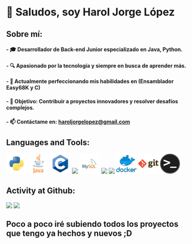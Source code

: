 # 👋 Saludos, soy Harol Jorge López

## Sobre mí:

#### - 🎓 Desarrollador de Back-end Junior especializado en Java, Python.
#### - 🔍 Apasionado por la tecnología y siempre en busca de aprender más.
#### - 🌱 Actualmente perfeccionando mis habilidades en (Ensamblador Easy68K y C)
#### - 🌟 Objetivo: Contribuir a proyectos innovadores y resolver desafíos complejos.
#### - 📫 Contáctame en: haroljorgelopez@gmail.com

## Languages and Tools:

<code><img height="55" src="https://raw.githubusercontent.com/github/explore/80688e429a7d4ef2fca1e82350fe8e3517d3494d/topics/python/python.png"></code>
<code><img height="55" src="https://raw.githubusercontent.com/github/explore/80688e429a7d4ef2fca1e82350fe8e3517d3494d/topics/java/java.png"></code>
<code><img height="55" src="https://raw.githubusercontent.com/github/explore/80688e429a7d4ef2fca1e82350fe8e3517d3494d/topics/c/c.png"></code>
<code><img height="55" src="https://cdn.softwaretestinghelp.com/wp-content/qa/uploads/2019/12/UnitTest-Logo.png"></code>
<code><img height="55" src="https://raw.githubusercontent.com/github/explore/80688e429a7d4ef2fca1e82350fe8e3517d3494d/topics/mysql/mysql.png"></code>
<code><img height="55" src="https://rosshendersonsblog.files.wordpress.com/2018/08/oracle-sql.png"></code>
<code><img height="55" src="https://www.vectorlogo.zone/logos/gitlab/gitlab-icon.svg"></code>
<code><img height="55" src="https://raw.githubusercontent.com/github/explore/80688e429a7d4ef2fca1e82350fe8e3517d3494d/topics/docker/docker.png"></code>
<code><img height="55" src="https://raw.githubusercontent.com/github/explore/80688e429a7d4ef2fca1e82350fe8e3517d3494d/topics/git/git.png"></code>
<code><img height="55" src="https://raw.githubusercontent.com/github/explore/80688e429a7d4ef2fca1e82350fe8e3517d3494d/topics/terminal/terminal.png"></code>
<!---
Hjorge-l/Hjorge-l is a ✨ special ✨ repository because its `README.md` (this file) appears on your GitHub profile.
You can click the Preview link to take a look at your changes.
--->
## Activity at Github:

<p>
<img align="center" src="https://github-readme-stats.vercel.app/api?username=hjorge-l&hide=contribs,issues&include_all_commits=true&theme=top-langs/?username=angelabenavente&layout=compact&show_icons=true&border_color=ffffff&custom_title=Stats&count_private=true&disable_animations=true"/>
<img align="center" src="https://github-readme-stats.vercel.app/api/top-langs/?username=hjorge-l&layout=compact&line_height=1&border_color=ffffff&line_height=2"/>
</p>

## Poco a poco iré subiendo todos los proyectos que tengo ya hechos y nuevos ;D

